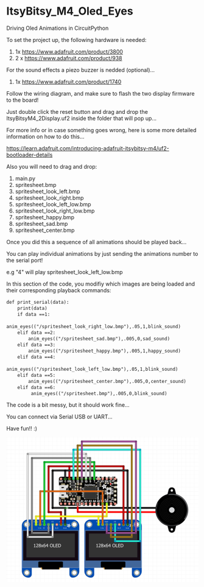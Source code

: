 # ItsyBitsy_M4_Oled_Eyes
Driving Oled Animations in CircuitPython

To set the project up, the following hardware is needed:
1. 1x https://www.adafruit.com/product/3800 
2. 2 x https://www.adafruit.com/product/938

For the sound effects a piezo buzzer is nedded (optional)...
1. 1x https://www.adafruit.com/product/1740

Follow the wiring diagram, and make sure to flash the two display firmware to the board!

Just double click the reset button and drag and drop the ItsyBitsyM4_2Display.uf2 inside the folder that will pop up...

For more info or in case something goes wrong, here is some more detailed information on how to do this...

https://learn.adafruit.com/introducing-adafruit-itsybitsy-m4/uf2-bootloader-details

Also you will need to drag and drop:
1. main.py 
2. spritesheet.bmp
3. spritesheet_look_left.bmp
4. spritesheet_look_right.bmp
5. spritesheet_look_left_low.bmp
6. spritesheet_look_right_low.bmp
7. spritesheet_happy.bmp
8. spritesheet_sad.bmp
9. spritesheet_center.bmp

Once you did this a sequence of all animations should be played back...

You can play individual animations by just sending the animations number to the serial port!

e.g "4" will play spritesheet_look_left_low.bmp

In this section of the code, you modifiy which images are being loaded and their corresponding playback commands:

```
def print_serial(data):
    print(data)
    if data ==1:
        anim_eyes(("/spritesheet_look_right_low.bmp"),.05,1,blink_sound)
    elif data ==2:
        anim_eyes(("/spritesheet_sad.bmp"),.005,0,sad_sound)
    elif data ==3:
        anim_eyes(("/spritesheet_happy.bmp"),.005,1,happy_sound)
    elif data ==4:
        anim_eyes(("/spritesheet_look_left_low.bmp"),.05,1,blink_sound)
    elif data ==5:
        anim_eyes(("/spritesheet_center.bmp"),.005,0,center_sound)
    elif data ==6:
         anim_eyes(("/spritesheet.bmp"),.005,0,blink_sound)
```

The code is a bit messy, but it should work fine...

You can connect via Serial USB or UART...

Have fun!! :)

![alt text](https://github.com/SwannSchilling/ItsyBitsy_M4_Oled_Eyes/blob/main/OledsAndBuzzer.JPG)

